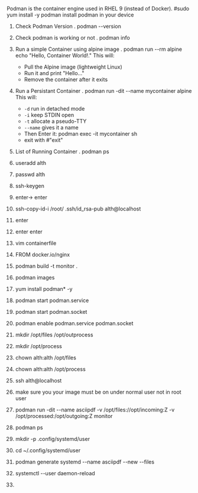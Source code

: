 Podman is the container engine used in RHEL 9 (instead of Docker).
	#sudo yum install -y podman
install podman in your device

1. Check Podman Version
	. podman --version
2. Check podman is working or not
	. podman info
3. Run a simple Container using alpine image
	. podman run --rm alpine echo "Hello, Container World!."
	This will:
	- Pull the Alpine image (lightweight Linux)
	- Run it and print "Hello..."
	- Remove the container after it exits
4. Run a Persistant Container 
	. podman run -dit --name mycontainer alpine
		This will:
	- `-d` run in detached mode
	- `-i` keep STDIN open
	- `-t` allocate a pseudo-TTY
	- `--name` gives it a name
	- Then Enter it:
			podman exec -it mycontainer sh
	- exit with #"exit"
5. List of Running Container
	. podman ps

6. useradd alth
7. passwd alth
8. ssh-keygen
9. enter-> enter
10. ssh-copy-id-i  /root/ .ssh/id_rsa-pub alth@localhost
11. enter
12. enter enter
13. vim containerfile
14.  FROM docker.io/nginx
15. podman build -t monitor .
16. podman images
17. yum install podman* -y
18. podman start podman.service
19. podman start podman.socket
20. podman enable podman.service podman.socket
21. mkdir /opt/files /opt/outprocess
22. mkdir /opt/process
23. chown alth:alth /opt/files
24. chown alth:alth /opt/process
25. ssh alth@localhost
26. make sure you your image must be on under normal user not in root user
27. podman run -dit --name asciipdf -v /opt/files://opt/incoming:Z -v /opt/processed:/opt/outgoing:Z monitor
28. podman ps
29. mkdir -p .config/systemd/user
30. cd ~/.config/systemd/user
31. podman generate systemd --name asciipdf --new --files
32. systemctl --user daemon-reload
33. 
	